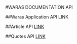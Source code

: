 #WARAS DOCUMENTATION API

##Waras Application API
LINK

##Article API
[LINK](https://newsapi.org/docs/endpoints/everything)

##Quotes API
[LINK](https://rapidapi.com/karanp41-eRiF1pYLK1P/api/world-of-quotes/)
